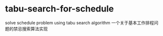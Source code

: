 # tabu-search-for-schedule
solve schedule problem using tabu search algorithm
一个关于基本工作排程问题的禁忌搜索算法实现

